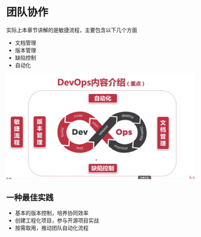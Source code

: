 # 团队协作

实际上本章节讲解的是敏捷流程，主要包含以下几个方面
* 文档管理
* 版本管理
* 缺陷控制
* 自动化

![](/assets/teamwork/devops.png)

## 一种最佳实践
* 基本的版本控制，培养协同效率
* 创建工程化项目，参与开源项目实战
* 按需取用，推动团队自动化流程
